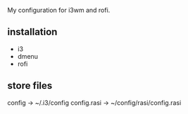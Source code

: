 My configuration for i3wm and rofi.

## installation
-	i3
-	dmenu
-	rofi


## store files
config ->  ~/.i3/config
config.rasi -> ~/config/rasi/config.rasi

